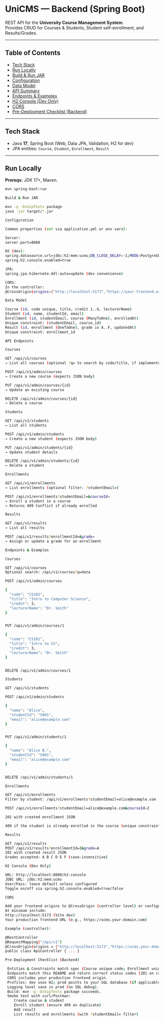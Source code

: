 # UniCMS — Backend (Spring Boot)

REST API for the **University Course Management System**.  
Provides CRUD for Courses & Students, Student self-enrollment, and Results/Grades.

---

## Table of Contents
- [Tech Stack](#tech-stack)
- [Run Locally](#run-locally)
- [Build & Run JAR](#build--run-jar)
- [Configuration](#configuration)
- [Data Model](#data-model)
- [API Summary](#api-summary)
- [Endpoints & Examples](#endpoints--examples)
- [H2 Console (Dev Only)](#h2-console-dev-only)
- [CORS](#cors)
- [Pre-Deployment Checklist (Backend)](#pre-deployment-checklist-backend)

---

## Tech Stack
- Java **17**, Spring Boot (Web, Data JPA, Validation, H2 for dev)
- JPA entities: `Course`, `Student`, `Enrollment`, `Result`

---

## Run Locally

**Prereqs:** JDK 17+, Maven.

```bash
mvn spring-boot:run

Build & Run JAR

mvn -q -DskipTests package
java -jar target/*.jar

Configuration

Common properties (set via application.yml or env vars):

Server:
server.port=8080

H2 (dev):
spring.datasource.url=jdbc:h2:mem:ucms;DB_CLOSE_DELAY=-1;MODE=PostgreSQL
spring.h2.console.enabled=true

JPA:
spring.jpa.hibernate.ddl-auto=update (dev convenience)

CORS:
In the controller:
@CrossOrigin(origins={"http://localhost:5173","https://your-frontend.example"})

Data Model

Course (id, code unique, title, credit 1..6, lecturerName)
Student (id, name, studentId, email)
Enrollment (id, studentEmail, course (ManyToOne), enrolledAt)
Unique constraint: (studentEmail, course_id)
Result (id, enrollment (OneToOne), grade in A..F, updatedAt)
Unique constraint: enrollment_id

API Endpoints

Courses

GET /api/v1/courses
→ List all courses (optional ?q= to search by code/title, if implemented)

POST /api/v1/admin/courses
→ Create a new course (expects JSON body)

PUT /api/v1/admin/courses/{id}
→ Update an existing course

DELETE /api/v1/admin/courses/{id}
→ Delete a course

Students

GET /api/v1/students
→ List all students

POST /api/v1/admin/students
→ Create a new student (expects JSON body)

PUT /api/v1/admin/students/{id}
→ Update student details

DELETE /api/v1/admin/students/{id}
→ Delete a student

Enrollments

GET /api/v1/enrollments
→ List enrollments (optional filter: ?studentEmail=)

POST /api/v1/enrollments?studentEmail=&courseId=
→ Enroll a student in a course
→ Returns 409 Conflict if already enrolled

Results

GET /api/v1/results
→ List all results

POST /api/v1/results?enrollmentId=&grade=
→ Assign or update a grade for an enrollment

Endpoints & Examples

Courses

GET /api/v1/courses
Optional search: /api/v1/courses?q=data

POST /api/v1/admin/courses

{
  "code": "CS101",
  "title": "Intro to Computer Science",
  "credit": 3,
  "lecturerName": "Dr. Smith"
}


PUT /api/v1/admin/courses/1

{
  "code": "CS101",
  "title": "Intro to CS",
  "credit": 3,
  "lecturerName": "Dr. Smith"
}


DELETE /api/v1/admin/courses/1

Students

GET /api/v1/students

POST /api/v1/admin/students

{
  "name": "Alice",
  "studentId": "S001",
  "email": "alice@example.com"
}


PUT /api/v1/admin/students/1

{
  "name": "Alice B.",
  "studentId": "S001",
  "email": "alice@example.com"
}


DELETE /api/v1/admin/students/1

Enrollments

GET /api/v1/enrollments
Filter by student: /api/v1/enrollments?studentEmail=alice@example.com

POST /api/v1/enrollments?studentEmail=alice@example.com&courseId=2

201 with created enrollment JSON

409 if the student is already enrolled in the course (unique constraint)

Results

GET /api/v1/results
POST /api/v1/results?enrollmentId=2&grade=A
201 with created result JSON
Grades accepted: A B C D E F (case-insensitive)

H2 Console (Dev Only)

URL: http://localhost:8080/h2-console
JDBC URL: jdbc:h2:mem:ucms
User/Pass: leave default unless configured
Toggle on/off via spring.h2.console.enabled=true/false

CORS

Add your frontend origins to @CrossOrigin (controller level) or configure a global CORS bean.
At minimum include:
http://localhost:5173 (Vite dev)
Your production frontend URL (e.g., https://ucms.your-domain.com)

Example (controller):

@RestController
@RequestMapping("/api/v1")
@CrossOrigin(origins = {"http://localhost:5173","https://ucms.your-domain.com"})
public class ApiController { ... }

Pre-Deployment Checklist (Backend)

 Entities & Constraints match spec (Course unique code; Enrollment unique (studentEmail, course_id); Result unique enrollment_id; Course credit 1..6).
 Endpoints match this README and return correct status codes (201 on create, 409 on duplicate enroll).
 CORS includes your production frontend origin.
 Profiles: dev uses H2; prod points to your SQL database (if applicable).
 Logging level sane in prod (no SQL debug).
 Build: mvn -q -DskipTests package succeeds.
 Smoke test with curl/Postman:
    Create course & student
    Enroll student (ensure 409 on duplicate)
    Add result
    List results and enrollments (with ?studentEmail= filter)